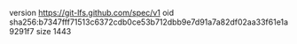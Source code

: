 version https://git-lfs.github.com/spec/v1
oid sha256:b7347fff71513c6372cdb0ce53b712dbb9e7d91a7a82df02aa33f61e1a9291f7
size 1443
